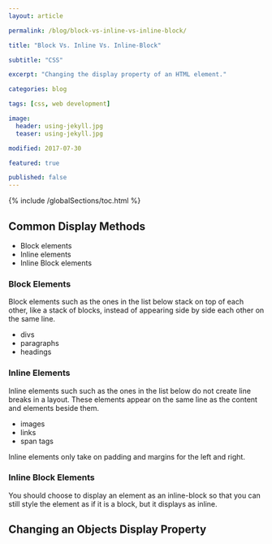 ```yaml
---
layout: article

permalink: /blog/block-vs-inline-vs-inline-block/

title: "Block Vs. Inline Vs. Inline-Block"

subtitle: "CSS"

excerpt: "Changing the display property of an HTML element."

categories: blog

tags: [css, web development]

image:
  header: using-jekyll.jpg
  teaser: using-jekyll.jpg

modified: 2017-07-30

featured: true

published: false
---
```


{% include /globalSections/toc.html %}

## Common Display Methods

<ul>
  <li>Block elements</li>
  <li>Inline elements</li>
  <li>Inline Block elements</li>
</ul>

### Block Elements
Block elements such as the ones in the list below stack on top of each other, like a stack of blocks, instead of appearing side by side each other on the same line.

<ul>
  <li>divs</li>
  <li>paragraphs</li>
  <li>headings</li>
</ul>

### Inline Elements
Inline elements such such as the ones in the list below do not create line breaks in a layout. These elements appear on the same line as the content and elements beside them.

<ul>
  <li>images</li>
  <li>links</li>
  <li>span tags</li>
</ul>

Inline elements only take on padding and margins for the left and right.

### Inline Block Elements
You should choose to display an element as an inline-block so that you can still style the element as if it is a block, but it displays as inline.

## Changing an Objects Display Property
